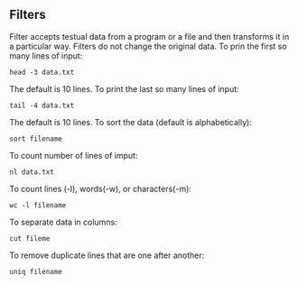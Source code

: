## Filters
Filter accepts testual data from a program or a file and then transforms it in a particular way. Filters do not change the original data.
To prin the first so many lines of input:
```
head -3 data.txt
```
The default is 10 lines.
To print the last so many lines of input:
```
tail -4 data.txt
```
The default is 10 lines.
To sort the data (default is alphabetically):
```
sort filename
```
To count number of lines of imput:
```
nl data.txt
```
To count lines (-l), words(-w), or characters(-m):
```
wc -l filename
```
To separate data in columns:
```
cut fileme
```
To remove duplicate lines that are one after another:
```
uniq filename
```
